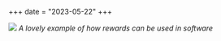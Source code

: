+++
date = "2023-05-22"
+++

![](/images/timeline/maps.jpg)
*A lovely example of how rewards can be used in software*